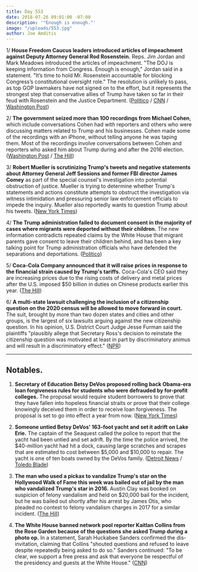 ```yaml
---
title: Day 553
date: 2018-07-26 09:01:00 -07:00
description: '"Enough is enough."'
image: "/uploads/553.jpg"
author: Joe Amditis
---
```


1/ **House Freedom Caucus leaders introduced articles of impeachment against Deputy Attorney General Rod Rosenstein.** Reps. Jim Jordan and Mark Meadows introduced the articles of impeachment. "The DOJ is keeping information from Congress. Enough is enough," Jordan said in a statement. "It’s time to hold Mr. Rosenstein accountable for blocking Congress’s constitutional oversight role." The resolution is unlikely to pass, as top GOP lawmakers have not signed on to the effort, but it represents the strongest step that conservative allies of Trump have taken so far in their feud with Rosenstein and the Justice Department. ([Politico](https://www.politico.com/story/2018/07/25/house-conservatives-move-to-impeach-rosenstein-743238) / [CNN](https://www.cnn.com/2018/07/25/politics/rosenstein-impeachment-resolution/index.html) / [Washington Post](https://www.washingtonpost.com/politics/conservative-lawmakers-introduce-resolution-calling-for-impeachment-of-rod-rosenstein-who-oversees-special-counsel-probe-on-russia/2018/07/25/fe8ee304-9060-11e8-bcd5-9d911c784c38_story.html?utm_term=.9008034423d8))

2/ **The government seized more than 100 recordings from Michael Cohen**, which include conversations Cohen had with reporters and others who were discussing matters related to Trump and his businesses. Cohen made some of the recordings with an iPhone, without telling anyone he was taping them. Most of the recordings involve conversations between Cohen and reporters who asked him about Trump during and after the 2016 election. ([Washington Post](https://www.washingtonpost.com/politics/im-not-going-to-be-a-punching-bag-anymore-inside-michael-cohens-break-with-trump/2018/07/25/2471797a-9024-11e8-bcd5-9d911c784c38_story.html?noredirect=on&utm_term=.d610e9adf318) / [The Hill](http://thehill.com/blogs/blog-briefing-room/398939-government-seized-more-than-100-trump-related-tapes-from-cohen))

3/ **Robert Mueller is scrutinizing Trump's tweets and negative statements about Attorney General Jeff Sessions and former FBI director James Comey** as part of the special counsel's investigation into potential obstruction of justice. Mueller is trying to determine whether Trump's statements and actions constitute attempts to obstruct the investigation via witness intimidation and pressuring senior law enforcement officials to impede the inquiry. Mueller also reportedly wants to question Trump about his tweets. ([New York Times](https://www.nytimes.com/2018/07/26/us/politics/trump-tweets-mueller-obstruction.html))

4/ **The Trump administration failed to document consent in the majority of cases where migrants were deported without their children.** The new information contradicts repeated claims by the White House that migrant parents gave consent to leave their children behind, and has been a key talking point for Trump administration officials who have defended the separations and deportations. ([Politico](https://www.politico.com/story/2018/07/25/deported-migrants-leaving-children-behind-712088))

5/ **Coca-Cola Company announced that it will raise prices in response to the financial strain caused by Trump's tariffs.** Coca-Cola's CEO said they are increasing prices due to the rising costs of delivery and metal prices after the U.S. imposed $50 billion in duties on Chinese products earlier this year. ([The Hill](http://thehill.com/policy/finance/398926-coca-cola-raises-soda-prices-due-to-tariffs))

6/ **A multi-state lawsuit challenging the inclusion of a citizenship question on the 2020 census will be allowed to move forward in court.** The suit, brought by more than two dozen states and cities and other groups, is the largest of six lawsuits arguing against the new citizenship question. In his opinion, U.S. District Court Judge Jesse Furman said the plaintiffs "plausibly allege that Secretary Ross's decision to reinstate the citizenship question was motivated at least in part by discriminatory animus and will result in a discriminatory effect." ([NPR](https://www.npr.org/2018/07/26/629773825/multi-state-lawsuit-against-census-citizenship-question-to-move-ahead?utm_source=twitter.com&utm_medium=social&utm_campaign=npr&utm_term=nprnews&utm_content=20180726))

---

## Notables.

1. **Secretary of Education Betsy DeVos proposed rolling back Obama-era loan forgiveness rules for students who were defrauded by for-profit colleges.** The proposal would require student borrowers to prove that they have fallen into hopeless financial straits or prove that their college knowingly deceived them in order to receive loan forgiveness. The proposal is set to go into effect a year from now. ([New York Times](https://www.nytimes.com/2018/07/25/us/politics/betsy-devos-debt-relief-for-profit-colleges.html))

2. **Someone untied Betsy DeVos' 163-foot yacht and set it adrift on Lake Erie.** The captain of the Seaquest called the police to report that the yacht had been untied and set adrift. By the time the police arrived, the $40-million yacht had hit a dock, causing large scratches and scrapes that are estimated to cost between $5,000 and $10,000 to repair. The yacht is one of ten boats owned by the DeVos family. ([Detroit News](https://www.detroitnews.com/story/news/local/michigan/2018/07/26/political-insider-devos-yacht-adrift-ohio/832966002/) / [Toledo Blade](http://www.toledoblade.com/local/2018/07/25/DeVos-40-million-yacht-vandalized-at-Huron-dock-npr.html))

3. **The man who used a pickax to vandalize Trump's star on the Hollywood Walk of Fame this week was bailed out of jail by the man who vandalized Trump's star in 2016.** Austin Clay was booked on suspicion of felony vandalism and held on $20,000 bail for the incident, but he was bailed out shortly after his arrest by James Otis, who pleaded no contest to felony vandalism charges in 2017 for a similar incident. ([The Hill](http://thehill.com/blogs/blog-briefing-room/news/398893-man-who-vandalized-trumps-walk-of-fame-star-bailed-out-by-guy))

4. **The White House banned network pool reporter Kaitlan Collins from the Rose Garden because of the questions she asked Trump during a photo op.** In a statement, Sarah Huckabee Sanders confirmed the dis-invitation, claiming that Collins "shouted questions and refused to leave despite repeatedly being asked to do so." Sanders continued: "To be clear, we support a free press and ask that everyone be respectful of the presidency and guests at the White House." ([CNN](https://money.cnn.com/2018/07/25/media/white-house-kaitlan-collins-press-pool/index.html))